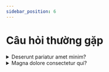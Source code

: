 ```yaml
---
sidebar_position: 6
---
```


# Câu hỏi thường gặp

<details>
<summary>Deserunt pariatur amet minim?</summary>

These are extensions which I'm using and you should consider to install them to automate your increasingly local development.

**Basic**

- Auto Close Tag (Jun Han)
- Auto Import (steoates)
- Auto Rename Tag (Jun Han)
- MDX (unified) => This helps highlight syntax in MDX files
- Text Power Tools (Dániel Tar) => Slugify your text

**Advanced**

- Better Comments (Aaron Bond)
- Duplicate selection or line (Greg Bacchus)
- ESLint (Microsoft)
- File Utils (Steffen Leistner)
- Headwind (Ryan Hebourn)
- IntelliCode (Microsoft)
- Output Colorizer (IBM)
- Prettier - Code formatter (Prettier)
- Tailwind CSS IntelliSense (Tailwind Labs)
- Tabnine (TabNine) - AI Code completion plugin (free plan)

</details>

<details>
<summary>Magna dolore consectetur qui?</summary>

You can google for what you want. I often get icons and pictures from these websites:

- https://icons8.com/icons or  https://www.flaticon.com - for icons
- https://unsplash.com - for pictures

</details>